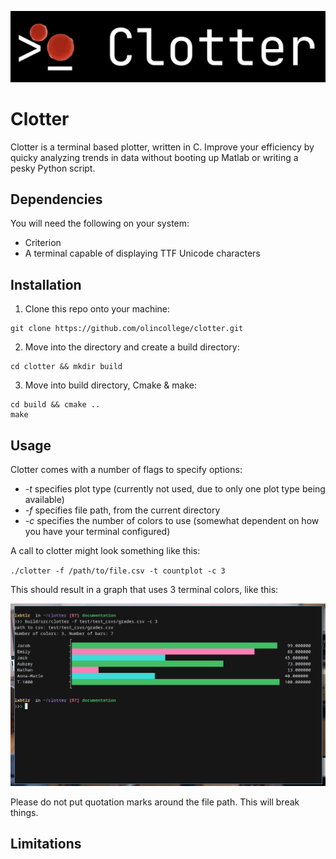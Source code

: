 <div>
  <p align="center">
    <img src="pictures/clotter.png" width="800"> 
  </p>
</div>

# Clotter

Clotter is a terminal based plotter, written in C. Improve your efficiency by
quicky analyzing trends in data without booting up Matlab or writing a pesky
Python script.

## Dependencies

You will need the following on your system:

- Criterion
- A terminal capable of displaying TTF Unicode characters

## Installation

1. Clone this repo onto your machine:
```
git clone https://github.com/olincollege/clotter.git
```

2. Move into the directory and create a build directory:

```
cd clotter && mkdir build
```
3. Move into build directory, Cmake & make:
```
cd build && cmake ..
make
```

## Usage

Clotter comes with a number of flags to specify options:

- _-t_ specifies plot type (currently not used, due to only one plot type being available)
- _-f_ specifies file path, from the current directory
- _-c_ specifies the number of colors to use (somewhat dependent on how you have
  your terminal configured)

A call to clotter might look something like this:

`./clotter -f /path/to/file.csv -t countplot -c 3`

This should result in a graph that uses 3 terminal colors, like this:

<div>
  <p align="center">
    <img src="pictures/threecolorsclotter.png" width="800"> 
  </p>
</div>

Please do not put quotation marks around the file path. This will break things. 

## Limitations
